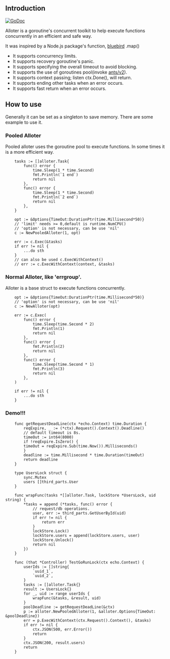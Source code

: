 ## Introduction
[![GoDoc](https://godoc.org/github.com/ITcathyh/alloter?status.svg)](https://godoc.org/github.com/guoquanwei/alloter)

Alloter is a goroutine's concurrent toolkit to help execute functions concurrently in an efficient and safe way.

It was inspired by a Node.js package's function, [bluebird](https://npmjs.com/package/bluebird) .map()

* It supports concurrency limits.
* It supports recovery goroutine's panic.
* It supports specifying the overall timeout to avoid blocking.
* It supports the use of goroutines pool(invoke [ants/v2](https://github.com/panjf2000/ants)).
* It supports context passing; listen ctx.Done(), will return.
* It supports ending other tasks when an error occurs.
* It supports fast return when an error occurs.

## How to use
Generally it can be set as a singleton to save memory. There are some example to use it.

### Pooled Alloter
Pooled alloter uses the goroutine pool to execute functions. In some times it is a more efficient way.
```
    tasks := []alloter.Task{
		func() error {
			time.Sleep(1 * time.Second)
			fmt.Println(`1 end`)
			return nil
		},
		func() error {
			time.Sleep(1 * time.Second)
			fmt.Println(`2 end`)
			return nil
		},
	}
	
	opt := &Options{TimeOut:DurationPtr(time.Millisecond*50)}
	// 'limit' needs >= 0,default is runtime.NumCPU()
	// 'option' is not necessary, can be use 'nil'
	c := NewPooledAlloter(1, opt)
	
	err := c.Exec(&tasks) 
	if err != nil {
		...do sth
	}
	// can also be used c.ExecWithContext()
	// err := c.ExecWithContext(context, &tasks) 
```

### Normal Alloter, like 'errgroup'.
Alloter is a base struct to execute functions concurrently.
```
	opt := &Options{TimeOut:DurationPtr(time.Millisecond*50)}
	// 'option' is not necessary, can be use 'nil'
	c := NewAlloter(opt)
	
	err := c.Exec(
		func() error {
			time.Sleep(time.Second * 2)
			fmt.Println(1)
			return nil
		},
		func() error {
			fmt.Println(2)
			return nil
		},
		func() error {
			time.Sleep(time.Second * 1)
			fmt.Println(3)
			return nil
		},
	)
	
	if err != nil {
		...do sth
	}
```
### Demo!!!
```
    func getRequestDeadLine(ctx *echo.Context) time.Duration {
        reqExpire, _ := (*ctx).Request().Context().Deadline()
        // default timeout is 8s.
        timeOut := int64(8000)
        if !reqExpire.IsZero() {
        timeOut = reqExpire.Sub(time.Now()).Milliseconds()
        }
        deadline := time.Millisecond * time.Duration(timeOut)
        return deadline
    }
    
    type UsersLock struct {
        sync.Mutex
        users []third_parts.User
    }
    
    func wrapFunc(tasks *[]alloter.Task, lockStore *UsersLock, uid string) {
        *tasks = append (*tasks, func() error {
            // request/db operations.
            user, err := third_parts.GetUserById(uid)
            if err != nil {
                return err
            }
            lockStore.Lock()
            lockStore.users = append(lockStore.users, user)
            lockStore.Unlock()
            return nil
        })
    }
    
    func (that *Controller) TestGoRunLock(ctx echo.Context) {
        userIds := []string{
            `uuid_1`,
            `uuid_2`,
        }
        tasks := []alloter.Task{}
        result := UsersLock{}
        for _, uid := range userIds {
            wrapFunc(&tasks, &result, uid)
        }
        poolDeadline := getRequestDeadLine(&ctx)
        p := alloter.NewPooledAlloter(1, &alloter.Options{TimeOut: &poolDeadline})
        err = p.ExecWithContext(ctx.Request().Context(), &tasks)
        if err != nil {
            ctx.JSON(500, err.Error())
            return
        }
        ctx.JSON(200, result.users)
        return
    }
```